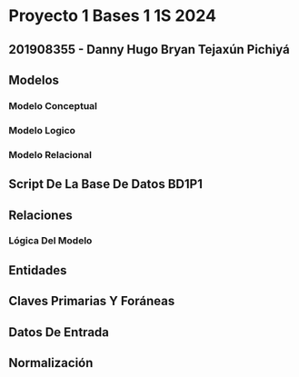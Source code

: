 # Proyecto 1 Bases 1 1S 2024

## 201908355 - Danny Hugo Bryan Tejaxún Pichiyá

## Modelos

### **Modelo Conceptual**

### **Modelo Logico**

### **Modelo Relacional**

## Script De La Base De Datos BD1P1 

## Relaciones

### Lógica Del Modelo

## Entidades

## Claves Primarias Y Foráneas

## Datos De Entrada 

## Normalización